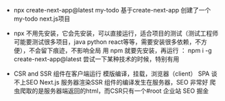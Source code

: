 - npx create-next-app@latest my-todo
    基于create-next-app 创建了一个my-todo next.js项目
- npx 
    不用先安装，它会先安装，可以直接运行，适合项目的测试（测试工程师可能要测试很多项目，java python react等等，需要安装很多依赖，不方便），不会留下痕迹，不影响全局
    用 npm 就要先安装，再运行 ： npm i -g create-next-app@latest
    尝试一下某种技术的时候，特别有用

- CSR and SSR
    组件在客户端运行 模版编译，挂载，浏览器（client） SPA 谈不上SEO
    Next.js 服务器渲染SSR 组件的编译发生在服务器，SEO 非常好
    爬虫爬取的是服务器端返回的html，而CSR只有一个#root
    企业站 SEO 掘金